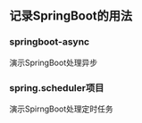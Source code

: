 ## 记录SpringBoot的用法
### springboot-async
演示SpringBoot处理异步
### spring.scheduler项目
演示SpirngBoot处理定时任务



